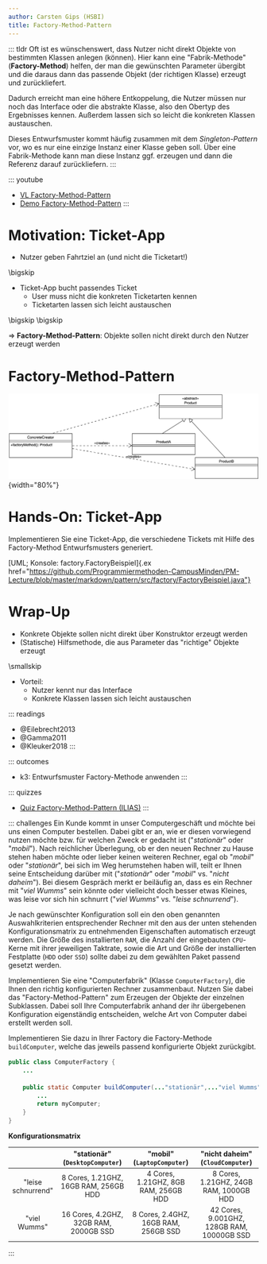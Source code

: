 ```yaml
---
author: Carsten Gips (HSBI)
title: Factory-Method-Pattern
---
```


::: tldr
Oft ist es wünschenswert, dass Nutzer nicht direkt Objekte von bestimmten Klassen anlegen (können). Hier kann eine
"Fabrik-Methode" (**Factory-Method**) helfen, der man die gewünschten Parameter übergibt und die daraus dann das
passende Objekt (der richtigen Klasse) erzeugt und zurückliefert.

Dadurch erreicht man eine höhere Entkoppelung, die Nutzer müssen nur noch das Interface oder die abstrakte Klasse, also
den Obertyp des Ergebnisses kennen. Außerdem lassen sich so leicht die konkreten Klassen austauschen.

Dieses Entwurfsmuster kommt häufig zusammen mit dem *Singleton-Pattern* vor, wo es nur eine einzige Instanz einer Klasse
geben soll. Über eine Fabrik-Methode kann man diese Instanz ggf. erzeugen und dann die Referenz darauf zurückliefern.
:::

::: youtube
-   [VL Factory-Method-Pattern](https://youtu.be/mJWe-2BS2W0)
-   [Demo Factory-Method-Pattern](https://youtu.be/14rt1YIoiME)
:::

# Motivation: Ticket-App

-   Nutzer geben Fahrtziel an (und nicht die Ticketart!)

\bigskip

-   Ticket-App bucht passendes Ticket
    -   User muss nicht die konkreten Ticketarten kennen
    -   Ticketarten lassen sich leicht austauschen

\bigskip
\bigskip

=\> **Factory-Method-Pattern**: Objekte sollen nicht direkt durch den Nutzer erzeugt werden

# Factory-Method-Pattern

![](images/factorymethod.png){width="80%"}

# Hands-On: Ticket-App

Implementieren Sie eine Ticket-App, die verschiedene Tickets mit Hilfe des Factory-Method Entwurfsmusters generiert.

[UML; Konsole: factory.FactoryBeispiel]{.ex
href="https://github.com/Programmiermethoden-CampusMinden/PM-Lecture/blob/master/markdown/pattern/src/factory/FactoryBeispiel.java"}

# Wrap-Up

-   Konkrete Objekte sollen nicht direkt über Konstruktor erzeugt werden
-   (Statische) Hilfsmethode, die aus Parameter das "richtige" Objekte erzeugt

\smallskip

-   Vorteil:
    -   Nutzer kennt nur das Interface
    -   Konkrete Klassen lassen sich leicht austauschen

::: readings
-   @Eilebrecht2013
-   @Gamma2011
-   @Kleuker2018
:::

::: outcomes
-   k3: Entwurfsmuster Factory-Methode anwenden
:::

::: quizzes
-   [Quiz Factory-Method-Pattern
    (ILIAS)](https://www.hsbi.de/elearning/goto.php?target=tst_1106533&client_id=FH-Bielefeld)
:::

::: challenges
Ein Kunde kommt in unser Computergeschäft und möchte bei uns einen Computer bestellen. Dabei gibt er an, wie er diesen
vorwiegend nutzen möchte bzw. für welchen Zweck er gedacht ist ("*stationär*" oder "*mobil*"). Nach reichlicher
Überlegung, ob er den neuen Rechner zu Hause stehen haben möchte oder lieber keinen weiteren Rechner, egal ob "*mobil*"
oder "*stationär*", bei sich im Weg herumstehen haben will, teilt er Ihnen seine Entscheidung darüber mit ("*stationär*"
oder "*mobil*" vs. "*nicht daheim*"). Bei diesem Gespräch merkt er beiläufig an, dass es ein Rechner mit "*viel Wumms*"
sein könnte oder vielleicht doch besser etwas Kleines, was leise vor sich hin schnurrt ("*viel Wumms*" vs. "*leise
schnurrend*").

Je nach gewünschter Konfiguration soll ein den oben genannten Auswahlkriterien entsprechender Rechner mit den aus der
unten stehenden Konfigurationsmatrix zu entnehmenden Eigenschaften automatisch erzeugt werden. Die Größe des
installierten `RAM`, die Anzahl der eingebauten `CPU`-Kerne mit ihrer jeweiligen Taktrate, sowie die Art und Größe der
installierten Festplatte (`HDD` oder `SSD`) sollte dabei zu dem gewählten Paket passend gesetzt werden.

Implementieren Sie eine "Computerfabrik" (Klasse `ComputerFactory`), die Ihnen den richtig konfigurierten Rechner
zusammenbaut. Nutzen Sie dabei das "Factory-Method-Pattern" zum Erzeugen der Objekte der einzelnen Subklassen. Dabei
soll Ihre Computerfabrik anhand der ihr übergebenen Konfiguration eigenständig entscheiden, welche Art von Computer
dabei erstellt werden soll.

Implementieren Sie dazu in Ihrer Factory die Factory-Methode `buildComputer`, welche das jeweils passend konfigurierte
Objekt zurückgibt.

``` java
public class ComputerFactory {
    ...

    public static Computer buildComputer(..."stationär",..."viel Wumms") {
        ...
        return myComputer;
    }
}
```

**Konfigurationsmatrix**

|                    |    "stationär" (`DesktopComputer`)     |      "mobil" (`LaptopComputer`)      |      "nicht daheim" (`CloudComputer`)      |
|:------------------:|:--------------------------------------:|:------------------------------------:|:------------------------------------------:|
| "leise schnurrend" | 8 Cores, 1.21GHZ, 16GB RAM, 256GB HDD  | 4 Cores, 1.21GHZ, 8GB RAM, 256GB HDD |   8 Cores, 1.21GHZ, 24GB RAM, 1000GB HDD   |
|    "viel Wumms"    | 16 Cores, 4.2GHZ, 32GB RAM, 2000GB SSD | 8 Cores, 2.4GHZ, 16GB RAM, 256GB SSD | 42 Cores, 9.001GHZ, 128GB RAM, 10000GB SSD |
:::
